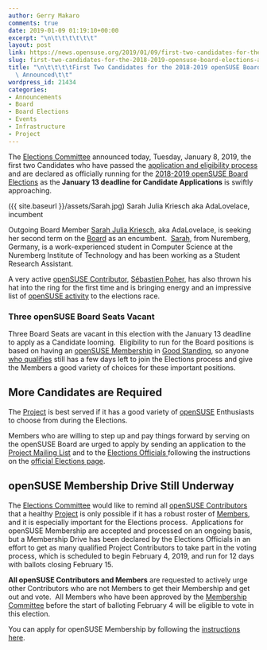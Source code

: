 ```yaml
---
author: Gerry Makaro
comments: true
date: 2019-01-09 01:19:10+00:00
excerpt: "\n\t\t\t\t\t\t"
layout: post
link: https://news.opensuse.org/2019/01/09/first-two-candidates-for-the-2018-2019-opensuse-board-elections-announced/
slug: first-two-candidates-for-the-2018-2019-opensuse-board-elections-announced
title: "\n\t\t\t\tFirst Two Candidates for the 2018-2019 openSUSE Board Elections\
  \ Announced\t\t"
wordpress_id: 21434
categories:
- Announcements
- Board
- Board Elections
- Events
- Infrastructure
- Project
---
```

The [Elections Committee](mailto:election-officials@opensuse.org) announced today, Tuesday, January 8, 2019, the first two Candidates who have passed the [application and eligibility process](https://en.opensuse.org/openSUSE:Board_election_rules) and are declared as officially running for the [2018-2019 openSUSE Board Elections](https://en.opensuse.org/openSUSE:Board_election) as the **January 13 deadline for Candidate Applications** is swiftly approaching.

({{ site.baseurl }}/assets/Sarah.jpg) Sarah Julia Kriesch aka AdaLovelace, incumbent

Outgoing Board Member [Sarah Julia Kriesch](https://en.opensuse.org/openSUSE:Board), aka AdaLovelace, is seeking her second term on the [Board](https://en.opensuse.org/openSUSE:Board) as an encumbent.  [Sarah](https://sarah-julia-kriesch.eu/2019/01/04/running-for-the-opensuse-board-again/), from Nuremberg, Germany, is a work-experienced student in Computer Science at the Nuremberg Institute of Technology and has been working as a Student Research Assistant.

A very active [openSUSE Contributor](https://en.opensuse.org/Portal:How_to_participate), [Sébastien Poher](https://connect.opensuse.org/pg/profile/sogal), has also thrown his hat into the ring for the first time and is bringing energy and an impressive list of [openSUSE activity](https://en.opensuse.org/User:Sogal) to the elections race.


### Three openSUSE Board Seats Vacant


Three Board Seats are vacant in this election with the January 13 deadline to apply as a Candidate looming.  Eligibility to run for the Board positions is based on having an [openSUSE Membership](https://en.opensuse.org/openSUSE:Members) in [Good Standing](https://en.opensuse.org/openSUSE:Guiding_principles), so anyone [who qualifies](https://en.opensuse.org/openSUSE:Board_election_rules) still has a few days left to join the Elections process and give the Members a good variety of choices for these important positions.


## More Candidates are Required


The [Project](https://en.opensuse.org/Portal:Project) is best served if it has a good variety of [openSUSE](https://www.opensuse.org/) Enthusiasts to choose from during the Elections.

Members who are willing to step up and pay things forward by serving on the openSUSE Board are urged to apply by sending an application to the [Project Mailing List](mailto:opensuse-project@opensuse.org) and to the [Elections Officials ](mailto:election-officials@opensuse.org)following the instructions on the [official Elections page](https://en.opensuse.org/openSUSE:Board_election).


## openSUSE Membership Drive Still Underway


The [Elections Committee](mailto:election-officials@opensuse.org) would like to remind all [openSUSE Contributors](https://en.opensuse.org/Portal:How_to_participate) that a healthy [Project](https://en.opensuse.org/Portal:Project) is only possible if it has a robust roster of [Members](https://en.opensuse.org/openSUSE:Members), and it is especially important for the Elections process.  Applications for openSUSE Membership are accepted and processed on an ongoing basis, but a Membership Drive has been declared by the Elections Officials in an effort to get as many qualified Project Contributors to take part in the voting process, which is scheduled to begin February 4, 2019, and run for 12 days with ballots closing February 15.

**All openSUSE Contributors and Members** are requested to actively urge other Contributors who are not Members to get their Membership and get out and vote.  All Members who have been approved by the [Membership Committee](https://en.opensuse.org/openSUSE:Membership_officials) before the start of balloting February 4 will be eligible to vote in this election.

You can apply for openSUSE Membership by following the [instructions here](https://en.opensuse.org/openSUSE:Members).



		
